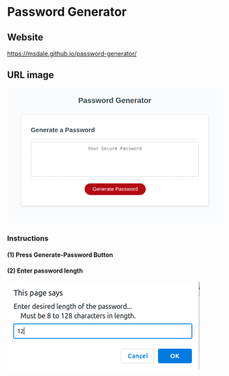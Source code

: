 # Password Generator

## Website
https://msdale.github.io/password-generator/

## URL image
![Password-Generator](./assets/images/password-generator.png)

### Instructions
#### (1) Press Generate-Password Button
#### (2) Enter password length

![Choose password length](./assets/images/choose-password-length.png)